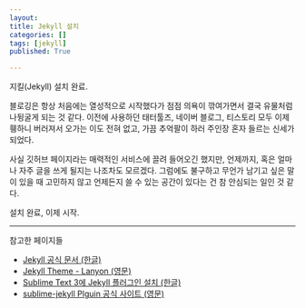 ```yaml
---
layout: 
title: Jekyll 설치
categories: []
tags: [jekyll]
published: True

---
```


지킬(Jekyll) 설치 완료.

블로깅은 항상 처음에는 열성적으로 시작했다가 점점 의욕이 깎여가면서 결국 유물처럼 나뒹굴게 되는 것 같다. 이전에 사용하던 태터툴즈, 네이버 블로그, 티스토리 모두 이제 휑하니 버러져서 오가는 이도 전혀 없고, 가끔 추억팔이 하러 주인장 혼자 들르는 신세가 되었다.

사실 깃허브 페이지라는 매력적인 서비스에 끌려 들어오긴 했지만, 언제까지, 혹은 얼마나 자주 글을 쓰게 될지는 나조차도 모르겠다.
그럼에도 불구하고 무언가 남기고 싶은 말이 있을 때 고민하지 않고 언제든지 쓸 수 있는 공간이 있다는 건 참 안심되는 일인 것 같다.

설치 완료, 이제 시작.

---

참고한 페이지들

* [Jekyll 공식 문서 (한글)](http://jekyllrb-ko.github.io/docs/quickstart/)
* [Jekyll Theme - Lanyon (영문)](https://github.com/poole/lanyon)
* [Sublime Text 3에 Jekyll 플러그인 설치 (한글)](http://halryang.net/jekyll-with-SublimeText3/)
* [sublime-jekyll Plguin 공식 사이트 (영문)](http://23maverick23.github.io/sublime-jekyll/)